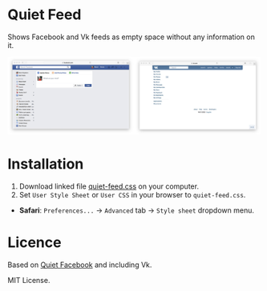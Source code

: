 # Quiet Feed

Shows Facebook and Vk feeds as empty space without any information on it.

![Screenshot of quiet feeds](quiet-feeds.jpg)

# Installation

1. Download linked file [quiet-feed.css](https://github.com/m4rr/quiet-feed/raw/master/quiet-feed.css) on your computer.
2. Set `User Style Sheet` or `User CSS` in your browser to `quiet-feed.css`.
  * **Safari**: `Preferences...` → `Advanced` tab → `Style sheet` dropdown menu.

# Licence

Based on [Quiet Facebook](https://github.com/maxfriedrich/quiet-facebook) and including Vk.

MIT License.
